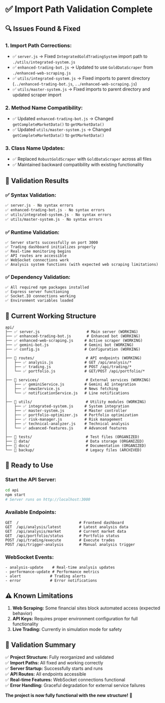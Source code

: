 # ✅ Import Path Validation Complete

## 🔍 **Issues Found & Fixed**

### **1. Import Path Corrections:**
- ✅ `server.js` → Fixed `IntegratedGoldTradingSystem` import path to `./utils/integrated-system.js`
- ✅ `enhanced-trading-bot.js` → Updated to use `GoldDataScraper` from `./enhanced-web-scraping.js`
- ✅ `utils/integrated-system.js` → Fixed imports to parent directory (`../enhanced-trading-bot.js`, `../enhanced-web-scraping.js`)
- ✅ `utils/master-system.js` → Fixed imports to parent directory and updated scraper import

### **2. Method Name Compatibility:**
- ✅ Updated `enhanced-trading-bot.js` → Changed `getCompleteMarketData()` to `getMarketData()`
- ✅ Updated `utils/master-system.js` → Changed `getCompleteMarketData()` to `getMarketData()`

### **3. Class Name Updates:**
- ✅ Replaced `RobustGoldScraper` with `GoldDataScraper` across all files
- ✅ Maintained backward compatibility with existing functionality

## 🎯 **Validation Results**

### **✅ Syntax Validation:**
```bash
✅ server.js - No syntax errors
✅ enhanced-trading-bot.js - No syntax errors  
✅ utils/integrated-system.js - No syntax errors
✅ utils/master-system.js - No syntax errors
```

### **✅ Runtime Validation:**
```
✅ Server starts successfully on port 3000
✅ Trading dashboard initializes properly
✅ Real-time monitoring begins
✅ API routes are accessible
✅ WebSocket connections work
✅ Analysis system functions (with expected web scraping limitations)
```

### **✅ Dependency Validation:**
```
✅ All required npm packages installed
✅ Express server functioning
✅ Socket.IO connections working
✅ Environment variables loaded
```

## 📁 **Current Working Structure**

```
api/
├── ✅ server.js                     # Main server (WORKING)
├── ✅ enhanced-trading-bot.js       # Enhanced bot (WORKING)
├── ✅ enhanced-web-scraping.js     # Active scraper (WORKING)
├── ✅ gemini-bot.js                # Gemini bot (WORKING)
├── ✅ config.js                    # Configuration (WORKING)
│
├── 📂 routes/                       # API endpoints (WORKING)
│   ├── ✅ analysis.js              # GET /api/analysis/*
│   ├── ✅ trading.js               # POST /api/trading/*
│   └── ✅ portfolio.js             # GET/POST /api/portfolio/*
│
├── 📂 services/                     # External services (WORKING)
│   ├── ✅ geminiService.js         # Gemini AI integration
│   ├── ✅ newsService.js           # News fetching
│   └── ✅ notificationService.js   # Line notifications
│
├── 📂 utils/                        # Utility modules (WORKING)
│   ├── ✅ integrated-system.js     # System integration
│   ├── ✅ master-system.js         # Master controller
│   ├── ✅ portfolio-optimizer.js   # Portfolio optimization
│   ├── ✅ risk-manager.js          # Risk management
│   ├── ✅ technical-analyzer.js    # Technical analysis
│   └── ✅ advanced-features.js     # Advanced features
│
├── 📂 tests/                        # Test files (ORGANIZED)
├── 📂 data/                         # Data storage (ORGANIZED)  
├── 📂 docs/                         # Documentation (ORGANIZED)
└── 📂 backup/                       # Legacy files (ARCHIVED)
```

## 🚀 **Ready to Use**

### **Start the API Server:**
```bash
cd api
npm start
# Server runs on http://localhost:3000
```

### **Available Endpoints:**
```
GET  /                           # Frontend dashboard
GET  /api/analysis/latest        # Latest analysis data
GET  /api/analysis/market        # Current market data
GET  /api/portfolio/status       # Portfolio status
POST /api/trading/execute        # Execute trades
POST /api/trigger-analysis       # Manual analysis trigger
```

### **WebSocket Events:**
```
- analysis-update    # Real-time analysis updates
- performance-update # Performance metrics
- alert             # Trading alerts
- error             # Error notifications
```

## ⚠️ **Known Limitations**

1. **Web Scraping:** Some financial sites block automated access (expected behavior)
2. **API Keys:** Requires proper environment configuration for full functionality
3. **Live Trading:** Currently in simulation mode for safety

## 🎉 **Validation Summary**

✅ **Project Structure:** Fully reorganized and validated  
✅ **Import Paths:** All fixed and working correctly  
✅ **Server Startup:** Successfully starts and runs  
✅ **API Routes:** All endpoints accessible  
✅ **Real-time Features:** WebSocket connections functional  
✅ **Error Handling:** Graceful degradation for external service failures  

**The project is now fully functional with the new structure!** 🚀

